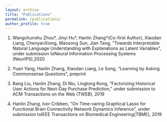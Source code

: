 ```yaml
---
layout: archive
title: "Publications"
permalink: /publications/
author_profile: true
---
```

1. Wangchunshu Zhou*, Jinyi Hu*, Hanlin Zhang*(Co-first Author), Xiaodan Liang, ChenyanXiong, Maosong Sun, Jian Tang, "Towards Interpretable Natural Language Understanding with Explanations as Latent Variables", under submission toNeural Information Processing Systems (NeurIPS),2020

2. Yuan Yang, Hanlin Zhang, Xiaodan Liang, Le Song, "Learning by Asking Commonsense Questions", preprint

3. Bang Liu, Hanlin Zhang, Di Niu, Linglong Kong, “Factorizing Historical User Actions for Next-Day Purchase Prediction," under submission to ACM Transactions on the Web (TWEB), 2019

4. Hanlin Zhang, Ivor Cribben, "On Time-varing Graphical Lasso for Functional Brain Connectivity Network Dynamics Inference", under submission toIEEE Transactions on Biomedical Engineering(TBME), 2019
